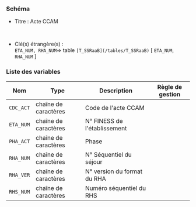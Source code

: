 ### Schéma


- Titre : Acte CCAM
<br />



- Clé(s) étrangère(s) : <br />
`ETA_NUM, RHA_NUM`=> table `[T_SSRaaB](/tables/T_SSRaaB)` [ `ETA_NUM`, `RHA_NUM` ]<br />

 
### Liste des variables

Nom | Type | Description | Règle de gestion
-|-|-|-
`CDC_ACT`| chaîne de caractères |Code de l'acte CCAM||
`ETA_NUM`| chaîne de caractères |N° FINESS de l'établissement||
`PHA_ACT`| chaîne de caractères |Phase||
`RHA_NUM`| chaîne de caractères |N° Séquentiel du séjour||
`RHA_VER`| chaîne de caractères |N° version du format du RHA||
`RHS_NUM`| chaîne de caractères |Numéro séquentiel du RHS||
